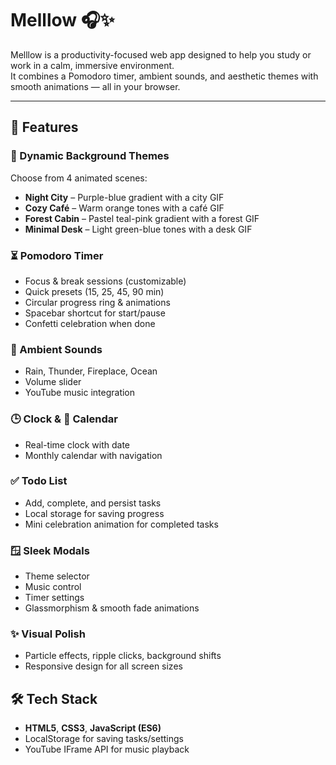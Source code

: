 # Melllow 🎧✨

Melllow is a productivity-focused web app designed to help you study or work in a calm, immersive environment.  
It combines a Pomodoro timer, ambient sounds, and aesthetic themes with smooth animations — all in your browser.

---

## 🚀 Features

### 🎨 Dynamic Background Themes
Choose from 4 animated scenes:
- **Night City** – Purple-blue gradient with a city GIF
- **Cozy Café** – Warm orange tones with a café GIF
- **Forest Cabin** – Pastel teal-pink gradient with a forest GIF
- **Minimal Desk** – Light green-blue tones with a desk GIF

### ⏳ Pomodoro Timer
- Focus & break sessions (customizable)
- Quick presets (15, 25, 45, 90 min)
- Circular progress ring & animations
- Spacebar shortcut for start/pause
- Confetti celebration when done

### 🌊 Ambient Sounds
- Rain, Thunder, Fireplace, Ocean
- Volume slider
- YouTube music integration

### 🕒 Clock & 📅 Calendar
- Real-time clock with date
- Monthly calendar with navigation

### ✅ Todo List
- Add, complete, and persist tasks
- Local storage for saving progress
- Mini celebration animation for completed tasks

### 🪟 Sleek Modals
- Theme selector
- Music control
- Timer settings
- Glassmorphism & smooth fade animations

### ✨ Visual Polish
- Particle effects, ripple clicks, background shifts
- Responsive design for all screen sizes

## 🛠️ Tech Stack
- **HTML5**, **CSS3**, **JavaScript (ES6)**
- LocalStorage for saving tasks/settings
- YouTube IFrame API for music playback


